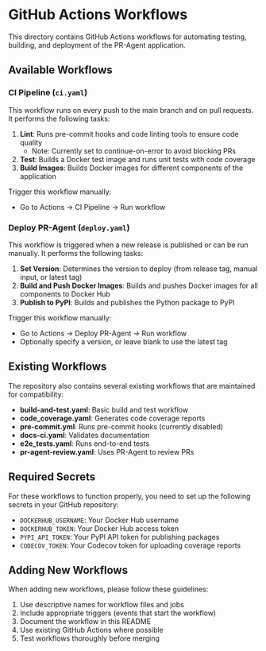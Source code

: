 # GitHub Actions Workflows

This directory contains GitHub Actions workflows for automating testing, building, and deployment of the PR-Agent application.

## Available Workflows

### CI Pipeline (`ci.yaml`)

This workflow runs on every push to the main branch and on pull requests. It performs the following tasks:

1. **Lint**: Runs pre-commit hooks and code linting tools to ensure code quality
   - Note: Currently set to continue-on-error to avoid blocking PRs
2. **Test**: Builds a Docker test image and runs unit tests with code coverage
3. **Build Images**: Builds Docker images for different components of the application

Trigger this workflow manually:
- Go to Actions → CI Pipeline → Run workflow

### Deploy PR-Agent (`deploy.yaml`)

This workflow is triggered when a new release is published or can be run manually. It performs the following tasks:

1. **Set Version**: Determines the version to deploy (from release tag, manual input, or latest tag)
2. **Build and Push Docker Images**: Builds and pushes Docker images for all components to Docker Hub
3. **Publish to PyPI**: Builds and publishes the Python package to PyPI

Trigger this workflow manually:
- Go to Actions → Deploy PR-Agent → Run workflow
- Optionally specify a version, or leave blank to use the latest tag

## Existing Workflows

The repository also contains several existing workflows that are maintained for compatibility:

- **build-and-test.yaml**: Basic build and test workflow
- **code_coverage.yaml**: Generates code coverage reports
- **pre-commit.yml**: Runs pre-commit hooks (currently disabled)
- **docs-ci.yaml**: Validates documentation
- **e2e_tests.yaml**: Runs end-to-end tests
- **pr-agent-review.yaml**: Uses PR-Agent to review PRs

## Required Secrets

For these workflows to function properly, you need to set up the following secrets in your GitHub repository:

- `DOCKERHUB_USERNAME`: Your Docker Hub username
- `DOCKERHUB_TOKEN`: Your Docker Hub access token
- `PYPI_API_TOKEN`: Your PyPI API token for publishing packages
- `CODECOV_TOKEN`: Your Codecov token for uploading coverage reports

## Adding New Workflows

When adding new workflows, please follow these guidelines:

1. Use descriptive names for workflow files and jobs
2. Include appropriate triggers (events that start the workflow)
3. Document the workflow in this README
4. Use existing GitHub Actions where possible
5. Test workflows thoroughly before merging
